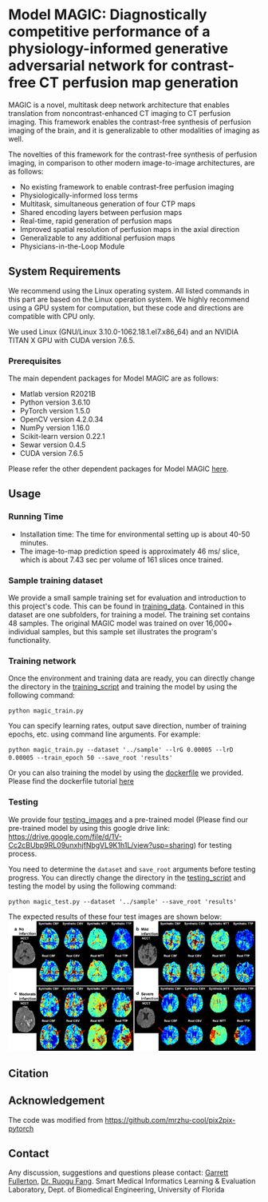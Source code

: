 # Model MAGIC: Diagnostically competitive performance of a physiology-informed generative adversarial network for contrast-free CT perfusion map generation

MAGIC is a novel, multitask deep network architecture that enables translation from noncontrast-enhanced CT imaging to CT perfusion imaging. This framework enables the contrast-free synthesis of perfusion imaging of the brain, and it is generalizable to other modalities of imaging as well.

The novelties of this framework for the contrast-free synthesis of perfusion imaging, in comparison to other modern image-to-image architectures, are as follows: 
- No existing framework to enable contrast-free perfusion imaging
- Physiologically-informed loss terms
- Multitask, simultaneous generation of four CTP maps 
- Shared encoding layers between perfusion maps
- Real-time, rapid generation of perfusion maps
- Improved spatial resolution of perfusion maps in the axial direction
- Generalizable to any additional perfusion maps
- Physicians-in-the-Loop Module

## System Requirements

We recommend using the Linux operating system. All listed commands in this part are based on the Linux operation system. We highly recommend using a GPU system for computation, but these code and directions are compatible with CPU only. 

We used Linux (GNU/Linux 3.10.0-1062.18.1.el7.x86_64) and an NVIDIA TITAN X GPU with CUDA version 7.6.5. 
### Prerequisites
The main dependent packages for Model MAGIC are as follows:
- Matlab version R2021B
- Python version 3.6.10
- PyTorch version 1.5.0
- OpenCV version 4.2.0.34
- NumPy version 1.16.0
- Scikit-learn version 0.22.1
- Sewar version 0.4.5
- CUDA version 7.6.5

Please refer the other dependent packages for Model MAGIC [here](magic_env.yml).

## Usage
### Running Time
- Installation time: The time for environmental setting up is about 40-50 minutes. 
- The image-to-map prediction speed is approximately 46 ms/ slice, which is about 7.43 sec per volume of 161 slices once trained.

### Sample training dataset
We provide a small sample training set for evaluation and introduction to this project's code. This can be found in [training_data](sample_train/). Contained in this dataset are one subfolders, for training a model. The training set contains 48 samples. The original MAGIC model was trained on over 16,000+ individual samples, but this sample set illustrates the program's functionality.

### Training network
Once the environment and training data are ready, you can directly change the directory in the [training_script](code/magic_train.py) and training the model by using the following command:
```
python magic_train.py 
```
You can specify learning rates, output save direction, number of training epochs, etc. using command line arguments. For example:  
```
python magic_train.py --dataset '../sample' --lrG 0.00005 --lrD 0.00005 --train_epoch 50 --save_root 'results' 
```
Or you can also training the model by using the [dockerfile](docker/training) we provided. Please find the dockerfile tutorial [here](docker/)

### Testing 
We provide four [testing_images](test/) and a pre-trained model (Please find our pre-trained model by using this google drive link: https://drive.google.com/file/d/1V-Cc2cBUbp9RL09unxhjfNbgVL9K1h1L/view?usp=sharing) for testing process.

You need to determine the ```dataset``` and ```save_root``` arguments before testing progress. 
You can directly change the directory in the [testing_script](code/magic_test.py) and testing the model by using the following command:
```
python magic_test.py --dataset '../sample' --save_root 'results' 
```

The expected results of these four test images are shown below:
![](https://github.com/lab-smile/Model-MAGIC/blob/main/img/expected_results.png)

## Citation

## Acknowledgement
The code was modified from https://github.com/mrzhu-cool/pix2pix-pytorch

## Contact
Any discussion, suggestions and questions please contact:
[Garrett Fullerton](mailto:gfullerton245@gmail.com), [Dr. Ruogu Fang](mailto:ruogu.fang@bme.ufl.edu).
Smart Medical Informatics Learning & Evaluation Laboratory, Dept. of Biomedical Engineering, University of Florida

